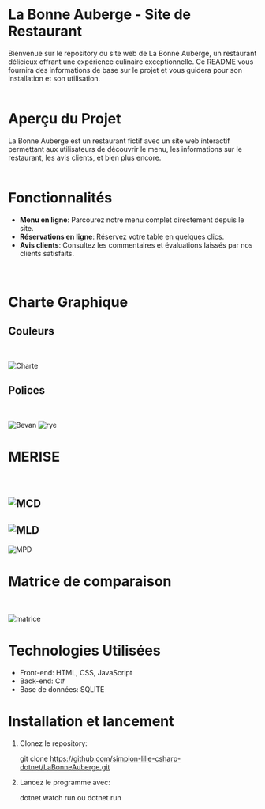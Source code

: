 # La Bonne Auberge - Site de Restaurant

Bienvenue sur le repository du site web de La Bonne Auberge, un restaurant délicieux offrant une expérience culinaire exceptionnelle. Ce README vous fournira des informations de base sur le projet et vous guidera pour son installation et son utilisation.
 <br>
  <br>
# Aperçu du Projet

La Bonne Auberge est un restaurant fictif avec un site web interactif permettant aux utilisateurs de découvrir le menu, les informations sur le restaurant, les avis clients, et bien plus encore.
 <br>
  <br>
# Fonctionnalités

- **Menu en ligne**: Parcourez notre menu complet directement depuis le site.
- **Réservations en ligne**: Réservez votre table en quelques clics.
- **Avis clients**: Consultez les commentaires et évaluations laissés par nos clients satisfaits.
  <br>
   <br>
    <br>
  

# Charte Graphique

## Couleurs
 <br>
 
![Charte](https://github.com/simplon-lille-csharp-dotnet/LaBonneAuberge/assets/150059186/62d487fa-dca1-43ec-9c79-55bf5299b2a1)

## Polices
 <br>
 
![Bevan](https://github.com/simplon-lille-csharp-dotnet/LaBonneAuberge/assets/150059186/9f0b9029-2a6e-45a4-ade8-9dd8b74f705a)
![rye](https://github.com/simplon-lille-csharp-dotnet/LaBonneAuberge/assets/150059186/5d50e67f-42fc-43b2-add1-13f71c750058)


# MERISE
 <br>
 
![MCD](https://github.com/simplon-lille-csharp-dotnet/LaBonneAuberge/assets/150059186/0cdecf03-b170-462d-82e8-57192cd5bcca)
---------------------------------------------------------------------------------
![MLD](https://github.com/simplon-lille-csharp-dotnet/LaBonneAuberge/assets/150059186/73fa6784-885c-4fd2-8277-d3588ebf905b)
---------------------------------------------------------------------------------
![MPD](https://github.com/simplon-lille-csharp-dotnet/LaBonneAuberge/assets/150059186/847e802a-4136-4af3-b590-542ee719147f)

# Matrice de comparaison
<br>

![matrice](https://github.com/simplon-lille-csharp-dotnet/LaBonneAuberge/assets/150059186/8a004997-396a-4873-be02-3670cf42109f)

# Technologies Utilisées

- Front-end: HTML, CSS, JavaScript
- Back-end: C#
- Base de données: SQLITE

# Installation et lancement

1. Clonez le repository:

   git clone https://github.com/simplon-lille-csharp-dotnet/LaBonneAuberge.git

2. Lancez le programme avec:

   dotnet watch run   ou    dotnet run










